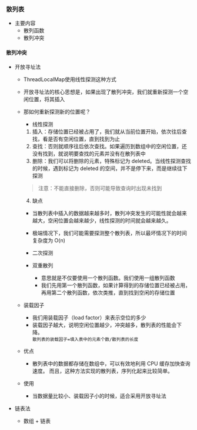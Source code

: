 ### 散列表
 * 主要内容
   + 散列函数
   + 散列冲突

#### 散列冲突
 * 开放寻址法
   + ThreadLocalMap使用线性探测这种方式
   + 开放寻址法的核心思想是，如果出现了散列冲突，我们就重新探测一个空闲位置，将其插入
   + 那如何重新探测新的位置呢？
     - 线性探测
     1. 插入：存储位置已经被占用了，我们就从当前位置开始，依次往后查找，看是否有空闲位置，直到找到为止
     2. 查找：否则就顺序往后依次查找。如果遍历到数组中的空闲位置，还没有找到，就说明要查找的元素并没有在散列表中
     3. 删除：我们可以将删除的元素，特殊标记为 deleted。当线性探测查找的时候，遇到标记为 deleted 的空间，并不是停下来，而是继续往下探测
       > 注意：不能直接删除，否则可能导致查询时出现未找到
     4. 缺点
       - 当散列表中插入的数据越来越多时，散列冲突发生的可能性就会越来越大，空闲位置会越来越少，线性探测的时间就会越来越久。
       - 极端情况下，我们可能需要探测整个散列表，所以最坏情况下的时间复杂度为 O(n) 
     
     - 二次探测
     
     - 双重散列
       + 意思就是不仅要使用一个散列函数。我们使用一组散列函数
       + 我们先用第一个散列函数，如果计算得到的存储位置已经被占用，再用第二个散列函数，依次类推，直到找到空闲的存储位置
       
   + 装载因子
     - 我们用装载因子（load factor）来表示空位的多少
     - 装载因子越大，说明空闲位置越少，冲突越多，散列表的性能会下降。  
     `散列表的装载因子=填入表中的元素个数/散列表的长度`
     
   + 优点
     - 散列表中的数据都存储在数组中，可以有效地利用 CPU 缓存加快查询速度。
     而且，这种方法实现的散列表，序列化起来比较简单。
     
   + 使用
     - 当数据量比较小、装载因子小的时候，适合采用开放寻址法
     
 * 链表法
   + 数组 + 链表
   
   
     
     
